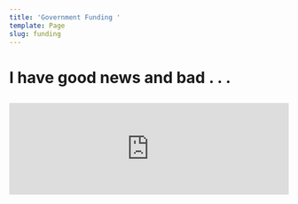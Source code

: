 ```yaml
---
title: 'Government Funding '
template: Page
slug: funding
---
```

# I have good news and bad . . .

## <iframe width="100%" height="166" scrolling="no" frameborder="no" allow="autoplay" src="https://w.soundcloud.com/player/?url=https%3A//api.soundcloud.com/tracks/425561712%3Fsecret_token%3Ds-9oCZA&color=%23ff5500&auto_play=false&hide_related=false&show_comments=true&show_user=true&show_reposts=false&show_teaser=true"></iframe>
